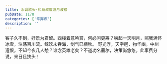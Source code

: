 ```yaml
---
title: 水调歌头·和马叔度游月波楼
pubDate: 1178
categories: ['辛弃疾']
description: ''
---
```


客子久不到，好景为君留。西楼着意吟赏，何必问更筹？唤起一天明月，照我满怀冰雪，浩荡百川流。鲸饮未吞海，剑气已横秋。
野光浮，天宇迥，物华幽。中州遗恨，不知今夜几人愁？谁念英雄老矣？不道功名蕞尔，决策尚悠悠。此事费分说，来日且扶头！
